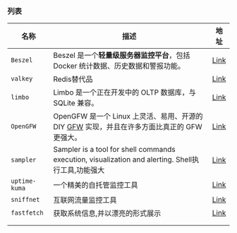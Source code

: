 ### 列表

| 名称            | 描述                                                                                                                                 | 地址                                                 |
| ------------- | ---------------------------------------------------------------------------------------------------------------------------------- | -------------------------------------------------- |
| `Beszel`      | Beszel 是一个**轻量级服务器监控平台**，包括 Docker 统计数据、历史数据和警报功能。                                                                                 | [Link](https://github.com/henrygd/beszel)          |
| `valkey`      | Redis替代品                                                                                                                           | [Link](https://github.com/valkey-io/valkey)        |
| `limbo`       | Limbo 是一个正在开发中的 OLTP 数据库，与 SQLite 兼容。                                                                                              | [Link](https://github.com/tursodatabase/limbo)     |
| `OpenGFW`     | OpenGFW 是一个 Linux 上灵活、易用、开源的 DIY [GFW](https://zh.wikipedia.org/wiki/%E9%98%B2%E7%81%AB%E9%95%BF%E5%9F%8E) 实现，并且在许多方面比真正的 GFW 更强大。 | [Link](https://github.com/apernet/OpenGFW)         |
| `sampler`     | Sampler is a tool for shell commands execution, visualization and alerting. Shell执行工具,功能强大                                         | [Link](https://github.com/sqshq/sampler)           |
| `uptime-kuma` | 一个精美的自托管监控工具                                                                                                                       | [Link](https://github.com/louislam/uptime-kuma)    |
| `sniffnet`    | 互联网流量监控工具                                                                                                                          | [Link](https://github.com/GyulyVGC/sniffnet)       |
| `fastfetch`   | 获取系统信息,并以漂亮的形式展示                                                                                                                   | [Link](https://github.com/fastfetch-cli/fastfetch) |
|               |                                                                                                                                    |                                                    |
|               |                                                                                                                                    |                                                    |
